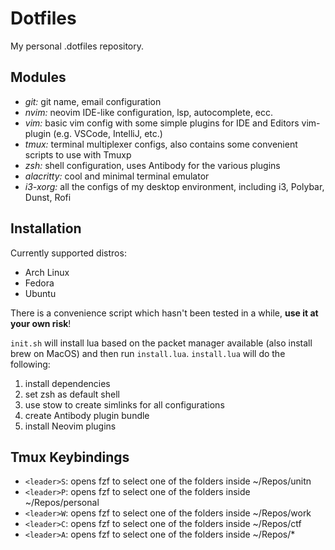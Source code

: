 # Dotfiles

My personal .dotfiles repository.

## Modules

- _git:_ git name, email configuration
- _nvim:_ neovim IDE-like configuration, lsp, autocomplete, ecc.
- _vim:_ basic vim config with some simple plugins for IDE and Editors vim-plugin (e.g. VSCode, IntelliJ, etc.)
- _tmux:_ terminal multiplexer configs, also contains some convenient scripts to use with Tmuxp
- _zsh:_ shell configuration, uses Antibody for the various plugins
- _alacritty:_ cool and minimal terminal emulator
- _i3-xorg:_ all the configs of my desktop environment, including i3, Polybar, Dunst, Rofi

## Installation

Currently supported distros:

- Arch Linux
- Fedora
- Ubuntu

There is a convenience script which hasn't been tested in a while, **use it at your own risk**!

`init.sh` will install lua based on the packet manager available (also install brew on MacOS) and then run `install.lua`.
`install.lua` will do the following:

1. install dependencies
1. set zsh as default shell
1. use stow to create simlinks for all configurations
1. create Antibody plugin bundle
1. install Neovim plugins

## Tmux Keybindings

- `<leader>S`: opens fzf to select one of the folders inside ~/Repos/unitn
- `<leader>P`: opens fzf to select one of the folders inside ~/Repos/personal
- `<leader>W`: opens fzf to select one of the folders inside ~/Repos/work
- `<leader>C`: opens fzf to select one of the folders inside ~/Repos/ctf
- `<leader>A`: opens fzf to select one of the folders inside ~/Repos/\*
